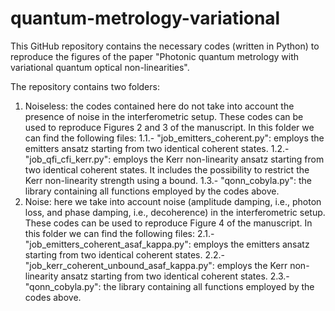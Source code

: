 # quantum-metrology-variational
This GitHub repository contains the necessary codes (written in Python) to reproduce the figures of the paper "Photonic quantum metrology with variational quantum optical non-linearities".

The repository contains two folders:

1) Noiseless: the codes contained here do not take into account the presence of noise in the interferometric setup. These codes can be used to reproduce Figures 2 and 3 of the manuscript. In this folder we can find the following files:
  1.1.- "job_emitters_coherent.py": employs the emitters ansatz starting from two identical coherent states.
  1.2.- "job_qfi_cfi_kerr.py": employs the Kerr non-linearity ansatz starting from two identical coherent states. It includes the possibility to restrict the Kerr non-linearity strength using a bound.
  1.3.- "qonn_cobyla.py": the library containing all functions employed by the codes above.
3) Noise: here we take into account noise (amplitude damping, i.e., photon loss, and phase damping, i.e., decoherence) in the interferometric setup. These codes can be used to reproduce Figure 4 of the manuscript. In this folder we can find the following files:
  2.1.- "job_emitters_coherent_asaf_kappa.py": employs the emitters ansatz starting from two identical coherent states.
  2.2.- "job_kerr_coherent_unbound_asaf_kappa.py": employs the Kerr non-linearity ansatz starting from two identical coherent states.
  2.3.- "qonn_cobyla.py": the library containing all functions employed by the codes above.


